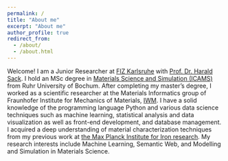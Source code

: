 ```yaml
---
permalink: /
title: "About me"
excerpt: "About me"
author_profile: true
redirect_from: 
  - /about/
  - /about.html
---
```


Welcome! I am a Junior Researcher at [FIZ Karlsruhe](https://www.fiz-karlsruhe.de/en) with [Prof. Dr. Harald Sack](https://www.fiz-karlsruhe.de/en/forschung/lebenslauf-prof-dr-harald-sack). I hold an MSc degree in [Materials Science and Simulation (ICAMS)](https://www.icams.de/) from Ruhr University of Bochum. After completing my master’s degree, I worked as a scientific researcher at the Materials Informatics group of Fraunhofer Institute for Mechanics of Materials, [IWM](https://www.iwm.fraunhofer.de/en.html). I have a solid knowledge of the programming language Python and various data science techniques such as machine learning, statistical analysis and data visualization as well as front-end development, and database management. I acquired a deep understanding of material characterization techniques from my previous work at [the Max Planck Institute for Iron research](https://www.mpie.de/2281/en). My research interests include Machine Learning, Semantic Web, and Modelling and Simulation in Materials Science.

